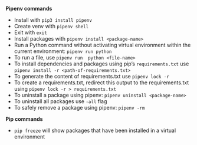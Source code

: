 **Pipenv commands**  

* Install with `pip3 install pipenv`
* Create venv with `pipenv shell`
* Exit with `exit`
* Install packages with `pipenv install <package-name>`
* Run a Python command without activating virtual environment within the current environment: `pipenv run python`
* To run a file, use `pipenv run  python <file-name>`
* To install dependencies and packages using pip’s `requirements.txt` use `pipenv install -r <path-of-requirements.txt>`
* To generate the content of requirements.txt use `pipenv lock -r`
* To create a requirements.txt, redirect this output to the requirements.txt using `pipenv lock -r > requirements.txt`
* To uninstall a package using pipenv: `pipenv uninstall <package-name>`
* To uninstall all packages use `-all` flag
* To safely remove a package using pipenv: `pipenv -rm`


**Pip commands**  

* `pip freeze` will show packages that have been installed in a virtual environment
